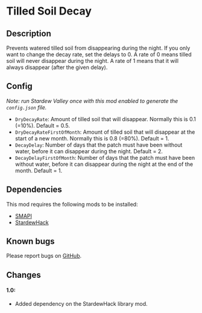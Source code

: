 # Tilled Soil Decay

## Description
Prevents watered tilled soil from disappearing during the night. If you only want to change the decay rate, set the delays to 0. A rate of 0 means tilled soil will never disappear during the night. A rate of 1 means that it will always disappear (after the given delay).

## Config
*Note: run Stardew Valley once with this mod enabled to generate the `config.json` file.*

* `DryDecayRate`: Amount of tilled soil that will disappear. Normally this is 0.1 (=10%). Default = 0.5.
* `DryDecayRateFirstOfMonth`: Amount of tilled soil that will disappear at the start of a new month. Normally this is 0.8 (=80%). Default = 1.
* `DecayDelay`: Number of days that the patch must have been without water, before it can disappear during the night. Default = 2.
* `DecayDelayFirstOfMonth`: Number of days that the patch must have been without water, before it can disappear during the night at the end of the month. Default = 1.

## Dependencies
This mod requires the following mods to be installed:

* [SMAPI](https://www.nexusmods.com/stardewvalley/mods/2400)
* [StardewHack](https://www.nexusmods.com/stardewvalley/mods/3213)

## Known bugs
Please report bugs on [GitHub](https://github.com/bcmpinc/StardewHack/issues).

## Changes
#### 1.0:
* Added dependency on the StardewHack library mod.
